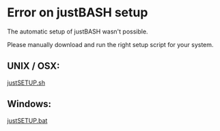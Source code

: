 # Error on justBASH setup

The automatic setup of justBASH wasn't possible.

Please manually download and run the right setup script for your system.

## UNIX / OSX:

[justSETUP.sh](https://github.com/justORG/justBASH/raw/master/justSETUP.sh)

## Windows:

[justSETUP.bat](https://github.com/justORG/justBASH/raw/master/justSETUP.bat)

